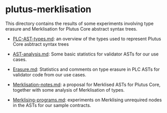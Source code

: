 # plutus-merklisation

This directory contains the results of some experiments involving type erasure
and Merklisation for Plutus Core abstract syntax trees.

  * [PLC-AST-types.md](./PLC-AST-types.md): an overview of the types used to represent Plutus Core asbtract syntax trees
  * [AST-analysis.md](./AST-analysis.md): Some basic statistics for validator ASTs for our use cases.

  * [Erasure.md](./Erasure.md): Statistics and comments on type
    erasure in PLC ASTs for validator code from our use cases.

  * [Merklisation-notes.md](./Merklisation-notes.md): a proposal for Merklised ASTs for Plutus Core, together with
    some analysis of Merklisation of types.

  * [Merklising-programs.md](./Merklising-programs.md): experiments on Merklising unrequired nodes in the ASTs for our sample contracts.
  

